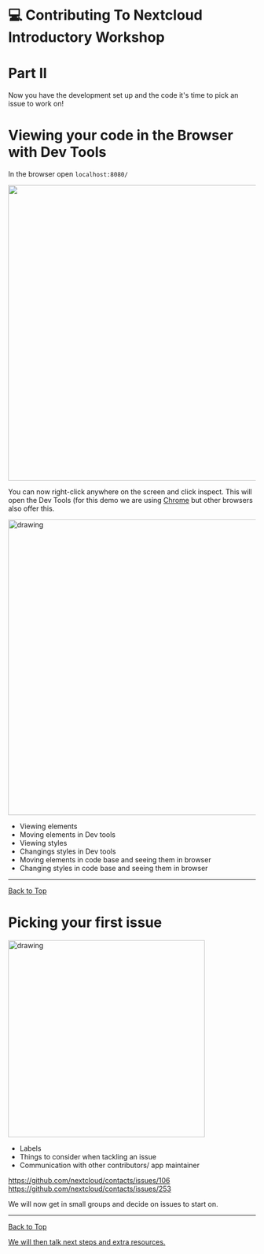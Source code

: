 <a name="top"></a>
# :computer: Contributing To Nextcloud Introductory Workshop 
# Part II

Now you have the development set up and the code it's time to pick an issue to work on!

# Viewing your code in the Browser with Dev Tools

In the browser open 
`localhost:8080/`

<img src="https://github.com/sleepypioneer/ContributingToNextcloudIntroductoryWorkshop/blob/master/images/editingonChrome.PNG" width="600"/>

You can now right-click anywhere on the screen and click inspect. 
This will open the Dev Tools (for this demo we are using [Chrome](https://www.google.com/chrome/?brand=CHBF&ds_kid=43700010220923594&gclid=COHwovKYiN0CFQz7Gwod0UAIQA&gclsrc=ds&dclid=CKaRqfKYiN0CFUmWdwodvFcMyg) but other browsers also offer this.

<img src="https://github.com/sleepypioneer/ContributingToNextcloudIntroductoryWorkshop/blob/master/images/editingonChrome2.PNG" alt="drawing" width="600"/>

* Viewing elements
* Moving elements in Dev tools
* Viewing styles
* Changings styles in Dev tools
* Moving elements in code base and seeing them in browser
* Changing styles in code base and seeing them in browser

***
[Back to Top](#top) 

# Picking your first issue

<img src="https://github.com/sleepypioneer/ContributingToNextcloudIntroductoryWorkshop/blob/master/images/goodfiratissues.png" alt="drawing" width="400"/>

* Labels
* Things to consider when tackling an issue
* Communication with other contributors/ app maintainer

https://github.com/nextcloud/contacts/issues/106
https://github.com/nextcloud/contacts/issues/253

We will now get in small groups and decide on issues to start on.

***
[Back to Top](#top) 

[We will then talk next steps and extra resources.](https://github.com/sleepypioneer/ContributingToNextcloudIntroductoryWorkshop/blob/master/PartIII.md)
